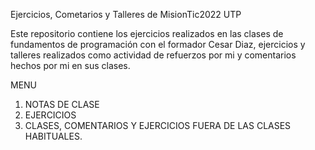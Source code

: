 
Ejercicios, Cometarios y Talleres de MisionTic2022 UTP


Este repositorio contiene los ejercicios realizados en las clases de fundamentos de programación con el formador Cesar Diaz, ejercicios y talleres realizados como actividad de refuerzos por mi y comentarios hechos por mi en sus clases.

MENU

1. NOTAS DE CLASE
2. EJERCICIOS 
3. CLASES, COMENTARIOS Y EJERCICIOS FUERA DE LAS CLASES HABITUALES.
